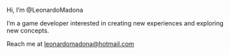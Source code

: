 Hi, I’m @LeonardoMadona

I’m a game developer interested in creating new experiences and exploring new concepts.

Reach me at leonardomadona@hotmail.com
